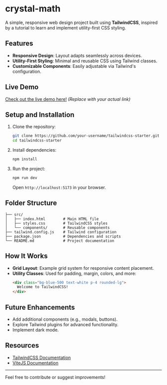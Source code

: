 # crystal-math


A simple, responsive web design project built using **TailwindCSS**, inspired by a tutorial to learn and implement utility-first CSS styling.

## Features
- **Responsive Design**: Layout adapts seamlessly across devices.
- **Utility-First Styling**: Minimal and reusable CSS using Tailwind classes.
- **Customizable Components**: Easily adjustable via Tailwind's configuration.

## Live Demo
[Check out the live demo here!](#) *(Replace with your actual link)*

## Setup and Installation
1. Clone the repository:
   ```bash
   git clone https://github.com/your-username/tailwindcss-starter.git
   cd tailwindcss-starter
   ```
2. Install dependencies:
   ```bash
   npm install
   ```
3. Run the project:
   ```bash
   npm run dev
   ```
   Open `http://localhost:5173` in your browser.

## Folder Structure
```
├── src/
│   ├── index.html        # Main HTML file
│   ├── styles.css        # TailwindCSS styles
│   └── components/       # Reusable components
├── tailwind.config.js    # Tailwind configuration
├── package.json          # Dependencies and scripts
└── README.md             # Project documentation
```

## How It Works
- **Grid Layout**: Example grid system for responsive content placement.
- **Utility Classes**: Used for padding, margin, colors, and more:
  ```html
  <div class="bg-blue-500 text-white p-4 rounded-lg">
    Welcome to TailwindCSS!
  </div>
  ```

## Future Enhancements
- Add additional components (e.g., modals, buttons).
- Explore Tailwind plugins for advanced functionality.
- Implement dark mode.
  

## Resources
- [TailwindCSS Documentation](https://tailwindcss.com/docs)
- [ViteJS Documentation](https://vitejs.dev/)

---

Feel free to contribute or suggest improvements!